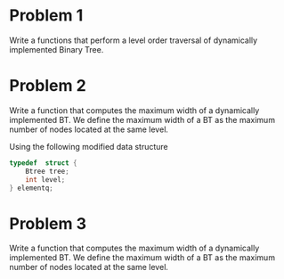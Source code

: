 # Problem 1

Write a functions that perform a level order traversal of dynamically implemented Binary Tree.

# Problem 2

Write a function that computes the maximum width of a dynamically implemented BT. We define the maximum width of a BT as the maximum number of nodes located at the same level.

Using the following modified data structure
```C
typedef  struct {
	Btree tree; 
	int level;
} elementq;
```

# Problem 3

Write a function that computes the maximum width of a dynamically implemented BT. We define the maximum width of a BT as the maximum number of nodes located at the same level.